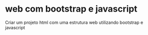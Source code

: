 # web com bootstrap e javascript
 Criar um projeto html com uma estrutura web utilizando bootstrap e javascript
